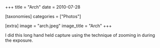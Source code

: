 +++
title = "Arch"
date = 2010-07-28

[taxonomies]
categories = ["Photos"]

[extra]
image = "arch.jpeg"
image_title = "Arch"
+++

I did this long hand held capture using the technique of zooming in during the exposure.

